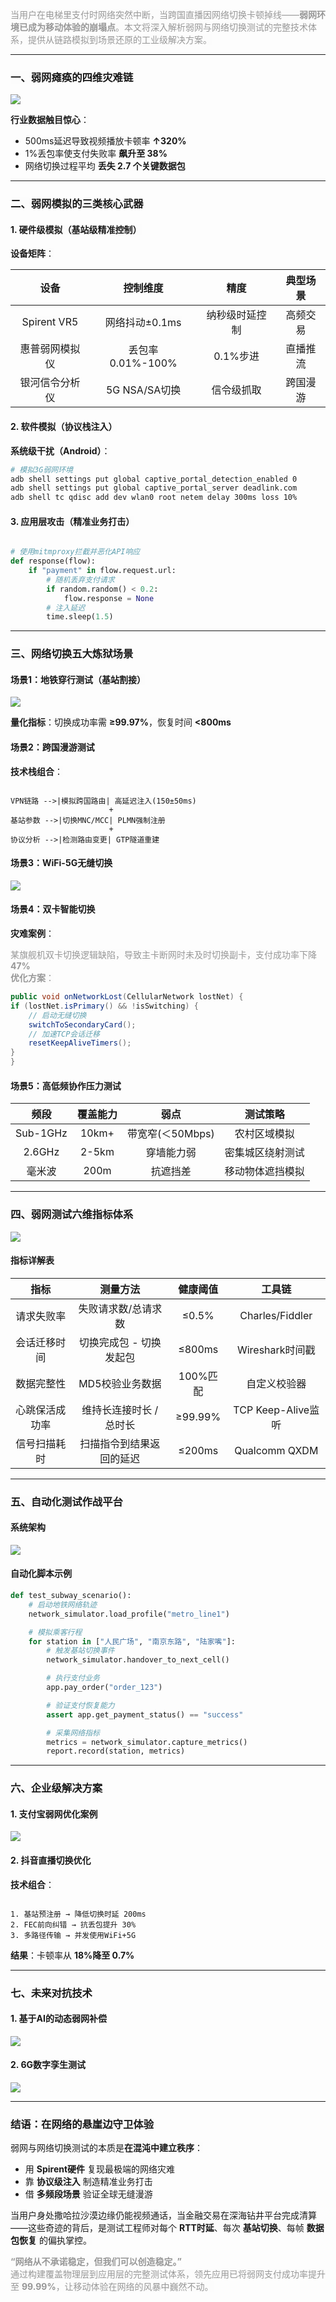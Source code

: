 

<font style="color:rgba(0, 0, 0, 0.4);background-color:rgb(252, 252, 252);">当用户在电梯里支付时网络突然中断，当跨国直播因网络切换卡顿掉线——</font>**<font style="color:rgba(0, 0, 0, 0.4);background-color:rgb(252, 252, 252);">弱网环境已成为移动体验的崩塌点</font>**<font style="color:rgba(0, 0, 0, 0.4);background-color:rgb(252, 252, 252);">。本文将深入解析弱网与网络切换测试的完整技术体系，提供从链路模拟到场景还原的工业级解决方案。</font>

---

### <font style="color:rgba(0, 0, 0, 0.9);background-color:rgb(252, 252, 252);">一、弱网瘫痪的四维灾难链</font>
![](https://cdn.nlark.com/yuque/0/2025/png/538409/1751709817994-58389dd6-6ea6-4519-8566-83ec8bc3f9ac.png)

**<font style="color:rgba(0, 0, 0, 0.9);background-color:rgb(252, 252, 252);">行业数据触目惊心</font>**<font style="color:rgba(0, 0, 0, 0.9);background-color:rgb(252, 252, 252);">：</font>

+ <font style="color:rgba(0, 0, 0, 0.9);background-color:rgb(252, 252, 252);">500ms延迟导致视频播放卡顿率 </font>**<font style="color:rgba(0, 0, 0, 0.9);background-color:rgb(252, 252, 252);">↑320%</font>**
+ <font style="color:rgba(0, 0, 0, 0.9);background-color:rgb(252, 252, 252);">1%丢包率使支付失败率 </font>**<font style="color:rgba(0, 0, 0, 0.9);background-color:rgb(252, 252, 252);">飙升至 38%</font>**
+ <font style="color:rgba(0, 0, 0, 0.9);background-color:rgb(252, 252, 252);">网络切换过程平均 </font>**<font style="color:rgba(0, 0, 0, 0.9);background-color:rgb(252, 252, 252);">丢失 2.7 个关键数据包</font>**

---

### <font style="color:rgba(0, 0, 0, 0.9);background-color:rgb(252, 252, 252);">二、弱网模拟的三类核心武器</font>
#### <font style="color:rgba(0, 0, 0, 0.9);background-color:rgb(252, 252, 252);">1. </font>**<font style="color:rgba(0, 0, 0, 0.9);background-color:rgb(252, 252, 252);">硬件级模拟（基站级精准控制）</font>**
**<font style="color:rgba(0, 0, 0, 0.9);background-color:rgb(252, 252, 252);">设备矩阵</font>**<font style="color:rgba(0, 0, 0, 0.9);background-color:rgb(252, 252, 252);">：</font>

| **<font style="color:rgba(0, 0, 0, 0.9);background-color:rgb(252, 252, 252);">设备</font>** | **<font style="color:rgba(0, 0, 0, 0.9);background-color:rgb(252, 252, 252);">控制维度</font>** | **<font style="color:rgba(0, 0, 0, 0.9);background-color:rgb(252, 252, 252);">精度</font>** | **<font style="color:rgba(0, 0, 0, 0.9);background-color:rgb(252, 252, 252);">典型场景</font>** |
| :---: | :---: | :---: | :---: |
| <font style="color:rgba(0, 0, 0, 0.9);background-color:rgb(252, 252, 252);">Spirent VR5</font> | <font style="color:rgba(0, 0, 0, 0.9);background-color:rgb(252, 252, 252);">网络抖动±0.1ms</font> | <font style="color:rgba(0, 0, 0, 0.9);background-color:rgb(252, 252, 252);">纳秒级时延控制</font> | <font style="color:rgba(0, 0, 0, 0.9);background-color:rgb(252, 252, 252);">高频交易</font> |
| <font style="color:rgba(0, 0, 0, 0.9);background-color:rgb(252, 252, 252);">惠普弱网模拟仪</font> | <font style="color:rgba(0, 0, 0, 0.9);background-color:rgb(252, 252, 252);">丢包率0.01%-100%</font> | <font style="color:rgba(0, 0, 0, 0.9);background-color:rgb(252, 252, 252);">0.1%步进</font> | <font style="color:rgba(0, 0, 0, 0.9);background-color:rgb(252, 252, 252);">直播推流</font> |
| <font style="color:rgba(0, 0, 0, 0.9);background-color:rgb(252, 252, 252);">银河信令分析仪</font> | <font style="color:rgba(0, 0, 0, 0.9);background-color:rgb(252, 252, 252);">5G NSA/SA切换</font> | <font style="color:rgba(0, 0, 0, 0.9);background-color:rgb(252, 252, 252);">信令级抓取</font> | <font style="color:rgba(0, 0, 0, 0.9);background-color:rgb(252, 252, 252);">跨国漫游</font> |


#### <font style="color:rgba(0, 0, 0, 0.9);background-color:rgb(252, 252, 252);">2. </font>**<font style="color:rgba(0, 0, 0, 0.9);background-color:rgb(252, 252, 252);">软件模拟（协议栈注入）</font>**
**<font style="color:rgba(0, 0, 0, 0.9);background-color:rgb(252, 252, 252);">系统级干扰（Android）</font>**<font style="color:rgba(0, 0, 0, 0.9);background-color:rgb(252, 252, 252);">：</font>

```bash
# 模拟3G弱网环境  
adb shell settings put global captive_portal_detection_enabled 0  
adb shell settings put global captive_portal_server deadlink.com  
adb shell tc qdisc add dev wlan0 root netem delay 300ms loss 10%
```

#### <font style="color:rgba(0, 0, 0, 0.9);background-color:rgb(252, 252, 252);">3. </font>**<font style="color:rgba(0, 0, 0, 0.9);background-color:rgb(252, 252, 252);">应用层攻击（精准业务打击）</font>**
```python

# 使用mitmproxy拦截并恶化API响应  
def response(flow):  
    if "payment" in flow.request.url:  
        # 随机丢弃支付请求  
        if random.random() < 0.2:   
            flow.response = None  
        # 注入延迟  
        time.sleep(1.5)
```

---

### <font style="color:rgba(0, 0, 0, 0.9);background-color:rgb(252, 252, 252);">三、网络切换五大炼狱场景</font>
#### <font style="color:rgba(0, 0, 0, 0.9);background-color:rgb(252, 252, 252);">场景1：地铁穿行测试（基站割接）</font>
![](https://cdn.nlark.com/yuque/0/2025/png/538409/1751709854468-8d9f7e27-8783-4a51-8fd0-6f7ae735561a.png)

**<font style="color:rgba(0, 0, 0, 0.9);background-color:rgb(252, 252, 252);">量化指标</font>**<font style="color:rgba(0, 0, 0, 0.9);background-color:rgb(252, 252, 252);">：切换成功率需 </font>**<font style="color:rgba(0, 0, 0, 0.9);background-color:rgb(252, 252, 252);">≥99.97%</font>**<font style="color:rgba(0, 0, 0, 0.9);background-color:rgb(252, 252, 252);">，恢复时间 </font>**<font style="color:rgba(0, 0, 0, 0.9);background-color:rgb(252, 252, 252);"><800ms</font>**

#### <font style="color:rgba(0, 0, 0, 0.9);background-color:rgb(252, 252, 252);">场景2：跨国漫游测试</font>
**<font style="color:rgba(0, 0, 0, 0.9);background-color:rgb(252, 252, 252);">技术栈组合</font>**<font style="color:rgba(0, 0, 0, 0.9);background-color:rgb(252, 252, 252);">：</font>

```plain

VPN链路 -->|模拟跨国路由| 高延迟注入(150±50ms)  
                      +   
基站参数 -->|切换MNC/MCC| PLMN强制注册  
                      +  
协议分析 -->|检测路由变更| GTP隧道重建
```

#### <font style="color:rgba(0, 0, 0, 0.9);background-color:rgb(252, 252, 252);">场景3：WiFi-5G无缝切换</font>
![](https://cdn.nlark.com/yuque/0/2025/png/538409/1751709930879-8f309f24-fd49-4d5c-892d-debc97c79555.png)

#### <font style="color:rgba(0, 0, 0, 0.9);background-color:rgb(252, 252, 252);">场景4：双卡智能切换</font>
**<font style="color:rgba(0, 0, 0, 0.9);background-color:rgb(252, 252, 252);">灾难案例</font>**<font style="color:rgba(0, 0, 0, 0.9);background-color:rgb(252, 252, 252);">：</font>

<font style="color:rgba(0, 0, 0, 0.4);background-color:rgb(252, 252, 252);">某旗舰机双卡切换逻辑缺陷，导致主卡断网时未及时切换副卡，支付成功率下降 </font>**<font style="color:rgba(0, 0, 0, 0.4);background-color:rgb(252, 252, 252);">47%</font>**<font style="color:rgba(0, 0, 0, 0.4);background-color:rgb(252, 252, 252);">  
</font>**<font style="color:rgba(0, 0, 0, 0.4);background-color:rgb(252, 252, 252);">优化方案</font>**<font style="color:rgba(0, 0, 0, 0.4);background-color:rgb(252, 252, 252);">：</font>

```java
public void onNetworkLost(CellularNetwork lostNet) {  
if (lostNet.isPrimary() && !isSwitching) {  
    // 启动无缝切换  
    switchToSecondaryCard();  
    // 加速TCP会话迁移  
    resetKeepAliveTimers();  
}  
}
```

#### <font style="color:rgba(0, 0, 0, 0.9);background-color:rgb(252, 252, 252);">场景5：高低频协作压力测试</font>
| **<font style="color:rgba(0, 0, 0, 0.9);background-color:rgb(252, 252, 252);">频段</font>** | **<font style="color:rgba(0, 0, 0, 0.9);background-color:rgb(252, 252, 252);">覆盖能力</font>** | **<font style="color:rgba(0, 0, 0, 0.9);background-color:rgb(252, 252, 252);">弱点</font>** | **<font style="color:rgba(0, 0, 0, 0.9);background-color:rgb(252, 252, 252);">测试策略</font>** |
| :---: | :---: | :---: | :---: |
| <font style="color:rgba(0, 0, 0, 0.9);background-color:rgb(252, 252, 252);">Sub-1GHz</font> | <font style="color:rgba(0, 0, 0, 0.9);background-color:rgb(252, 252, 252);">10km+</font> | <font style="color:rgba(0, 0, 0, 0.9);background-color:rgb(252, 252, 252);">带宽窄(＜50Mbps)</font> | <font style="color:rgba(0, 0, 0, 0.9);background-color:rgb(252, 252, 252);">农村区域模拟</font> |
| <font style="color:rgba(0, 0, 0, 0.9);background-color:rgb(252, 252, 252);">2.6GHz</font> | <font style="color:rgba(0, 0, 0, 0.9);background-color:rgb(252, 252, 252);">2-5km</font> | <font style="color:rgba(0, 0, 0, 0.9);background-color:rgb(252, 252, 252);">穿墙能力弱</font> | <font style="color:rgba(0, 0, 0, 0.9);background-color:rgb(252, 252, 252);">密集城区绕射测试</font> |
| <font style="color:rgba(0, 0, 0, 0.9);background-color:rgb(252, 252, 252);">毫米波</font> | <font style="color:rgba(0, 0, 0, 0.9);background-color:rgb(252, 252, 252);">200m</font> | <font style="color:rgba(0, 0, 0, 0.9);background-color:rgb(252, 252, 252);">抗遮挡差</font> | <font style="color:rgba(0, 0, 0, 0.9);background-color:rgb(252, 252, 252);">移动物体遮挡模拟</font> |


---

### <font style="color:rgba(0, 0, 0, 0.9);background-color:rgb(252, 252, 252);">四、弱网测试六维指标体系</font>
![](https://cdn.nlark.com/yuque/0/2025/png/538409/1751709983747-aba2004c-3ab7-4a25-868d-c95df12116a9.png)

#### <font style="color:rgba(0, 0, 0, 0.9);background-color:rgb(252, 252, 252);">指标详解表</font>
| **<font style="color:rgba(0, 0, 0, 0.9);background-color:rgb(252, 252, 252);">指标</font>** | **<font style="color:rgba(0, 0, 0, 0.9);background-color:rgb(252, 252, 252);">测量方法</font>** | **<font style="color:rgba(0, 0, 0, 0.9);background-color:rgb(252, 252, 252);">健康阈值</font>** | **<font style="color:rgba(0, 0, 0, 0.9);background-color:rgb(252, 252, 252);">工具链</font>** |
| :---: | :---: | :---: | :---: |
| <font style="color:rgba(0, 0, 0, 0.9);background-color:rgb(252, 252, 252);">请求失败率</font> | <font style="color:rgba(0, 0, 0, 0.9);background-color:rgb(252, 252, 252);">失败请求数/总请求数</font> | <font style="color:rgba(0, 0, 0, 0.9);background-color:rgb(252, 252, 252);">≤0.5%</font> | <font style="color:rgba(0, 0, 0, 0.9);background-color:rgb(252, 252, 252);">Charles/Fiddler</font> |
| <font style="color:rgba(0, 0, 0, 0.9);background-color:rgb(252, 252, 252);">会话迁移时间</font> | <font style="color:rgba(0, 0, 0, 0.9);background-color:rgb(252, 252, 252);">切换完成包 - 切换发起包</font> | <font style="color:rgba(0, 0, 0, 0.9);background-color:rgb(252, 252, 252);">≤800ms</font> | <font style="color:rgba(0, 0, 0, 0.9);background-color:rgb(252, 252, 252);">Wireshark时间戳</font> |
| <font style="color:rgba(0, 0, 0, 0.9);background-color:rgb(252, 252, 252);">数据完整性</font> | <font style="color:rgba(0, 0, 0, 0.9);background-color:rgb(252, 252, 252);">MD5校验业务数据</font> | <font style="color:rgba(0, 0, 0, 0.9);background-color:rgb(252, 252, 252);">100%匹配</font> | <font style="color:rgba(0, 0, 0, 0.9);background-color:rgb(252, 252, 252);">自定义校验器</font> |
| <font style="color:rgba(0, 0, 0, 0.9);background-color:rgb(252, 252, 252);">心跳保活成功率</font> | <font style="color:rgba(0, 0, 0, 0.9);background-color:rgb(252, 252, 252);">维持长连接时长 / 总时长</font> | <font style="color:rgba(0, 0, 0, 0.9);background-color:rgb(252, 252, 252);">≥99.99%</font> | <font style="color:rgba(0, 0, 0, 0.9);background-color:rgb(252, 252, 252);">TCP Keep-Alive监听</font> |
| <font style="color:rgba(0, 0, 0, 0.9);background-color:rgb(252, 252, 252);">信号扫描耗时</font> | <font style="color:rgba(0, 0, 0, 0.9);background-color:rgb(252, 252, 252);">扫描指令到结果返回的延迟</font> | <font style="color:rgba(0, 0, 0, 0.9);background-color:rgb(252, 252, 252);">≤200ms</font> | <font style="color:rgba(0, 0, 0, 0.9);background-color:rgb(252, 252, 252);">Qualcomm QXDM</font> |


---

### <font style="color:rgba(0, 0, 0, 0.9);background-color:rgb(252, 252, 252);">五、自动化测试作战平台</font>
#### <font style="color:rgba(0, 0, 0, 0.9);background-color:rgb(252, 252, 252);">系统架构</font>
![](https://cdn.nlark.com/yuque/0/2025/png/538409/1751710004034-43dcbc9f-83a5-4efa-bfb7-10845d725a0c.png)

#### <font style="color:rgba(0, 0, 0, 0.9);background-color:rgb(252, 252, 252);">自动化脚本示例</font>
```python
def test_subway_scenario():  
    # 启动地铁网络轨迹  
    network_simulator.load_profile("metro_line1")  

    # 模拟乘客行程  
    for station in ["人民广场", "南京东路", "陆家嘴"]:  
        # 触发基站切换事件  
        network_simulator.handover_to_next_cell()  

        # 执行支付业务  
        app.pay_order("order_123")  

        # 验证支付恢复能力  
        assert app.get_payment_status() == "success"  

        # 采集网络指标  
        metrics = network_simulator.capture_metrics()  
        report.record(station, metrics)
```

---

### <font style="color:rgba(0, 0, 0, 0.9);background-color:rgb(252, 252, 252);">六、企业级解决方案</font>
#### <font style="color:rgba(0, 0, 0, 0.9);background-color:rgb(252, 252, 252);">1. 支付宝弱网优化案例</font>
![](https://cdn.nlark.com/yuque/0/2025/png/538409/1751710025144-a30687c5-c77e-49a9-88e3-feb14bfe1b91.png)

#### <font style="color:rgba(0, 0, 0, 0.9);background-color:rgb(252, 252, 252);">2. 抖音直播切换优化</font>
**<font style="color:rgba(0, 0, 0, 0.9);background-color:rgb(252, 252, 252);">技术组合</font>**<font style="color:rgba(0, 0, 0, 0.9);background-color:rgb(252, 252, 252);">：</font>

```plain

1. 基站预注册 → 降低切换时延 200ms  
2. FEC前向纠错 → 抗丢包提升 30%  
3. 多路径传输 → 并发使用WiFi+5G
```

**<font style="color:rgba(0, 0, 0, 0.9);background-color:rgb(252, 252, 252);">结果</font>**<font style="color:rgba(0, 0, 0, 0.9);background-color:rgb(252, 252, 252);">：卡顿率从 </font>**<font style="color:rgba(0, 0, 0, 0.9);background-color:rgb(252, 252, 252);">18%降至 0.7%</font>**

---

### <font style="color:rgba(0, 0, 0, 0.9);background-color:rgb(252, 252, 252);">七、未来对抗技术</font>
#### <font style="color:rgba(0, 0, 0, 0.9);background-color:rgb(252, 252, 252);">1. 基于AI的动态弱网补偿</font>
![](https://cdn.nlark.com/yuque/0/2025/png/538409/1751710061153-4be64e2c-8ac4-42e8-b4e4-188947980306.png)

#### <font style="color:rgba(0, 0, 0, 0.9);background-color:rgb(252, 252, 252);">2. 6G数字孪生测试</font>
![](https://cdn.nlark.com/yuque/0/2025/png/538409/1751710086588-144f1f5d-e14b-4d7b-b7f8-b7ceb077d250.png)

---

### <font style="color:rgba(0, 0, 0, 0.9);background-color:rgb(252, 252, 252);">结语：在网络的悬崖边守卫体验</font>
<font style="color:rgba(0, 0, 0, 0.9);background-color:rgb(252, 252, 252);">弱网与网络切换测试的本质是</font>**<font style="color:rgba(0, 0, 0, 0.9);background-color:rgb(252, 252, 252);">在混沌中建立秩序</font>**<font style="color:rgba(0, 0, 0, 0.9);background-color:rgb(252, 252, 252);">：</font>

+ <font style="color:rgba(0, 0, 0, 0.9);background-color:rgb(252, 252, 252);">用 </font>**<font style="color:rgba(0, 0, 0, 0.9);background-color:rgb(252, 252, 252);">Spirent硬件</font>**<font style="color:rgba(0, 0, 0, 0.9);background-color:rgb(252, 252, 252);"> 复现最极端的网络灾难</font>
+ <font style="color:rgba(0, 0, 0, 0.9);background-color:rgb(252, 252, 252);">靠 </font>**<font style="color:rgba(0, 0, 0, 0.9);background-color:rgb(252, 252, 252);">协议级注入</font>**<font style="color:rgba(0, 0, 0, 0.9);background-color:rgb(252, 252, 252);"> 制造精准业务打击</font>
+ <font style="color:rgba(0, 0, 0, 0.9);background-color:rgb(252, 252, 252);">借 </font>**<font style="color:rgba(0, 0, 0, 0.9);background-color:rgb(252, 252, 252);">多频段场景</font>**<font style="color:rgba(0, 0, 0, 0.9);background-color:rgb(252, 252, 252);"> 验证全球无缝漫游</font>

<font style="color:rgba(0, 0, 0, 0.9);background-color:rgb(252, 252, 252);">当用户身处撒哈拉沙漠边缘仍能视频通话，当金融交易在深海钻井平台完成清算——这些奇迹的背后，是测试工程师对每个 </font>**<font style="color:rgba(0, 0, 0, 0.9);background-color:rgb(252, 252, 252);">RTT时延</font>**<font style="color:rgba(0, 0, 0, 0.9);background-color:rgb(252, 252, 252);">、每次 </font>**<font style="color:rgba(0, 0, 0, 0.9);background-color:rgb(252, 252, 252);">基站切换</font>**<font style="color:rgba(0, 0, 0, 0.9);background-color:rgb(252, 252, 252);">、每帧 </font>**<font style="color:rgba(0, 0, 0, 0.9);background-color:rgb(252, 252, 252);">数据包恢复</font>**<font style="color:rgba(0, 0, 0, 0.9);background-color:rgb(252, 252, 252);"> 的偏执掌控。</font>

**<font style="color:rgba(0, 0, 0, 0.4);background-color:rgb(252, 252, 252);">“网络从不承诺稳定，但我们可以创造稳定。”</font>**<font style="color:rgba(0, 0, 0, 0.4);background-color:rgb(252, 252, 252);">  
</font><font style="color:rgba(0, 0, 0, 0.4);background-color:rgb(252, 252, 252);">通过构建覆盖物理层到应用层的完整测试体系，领先应用已将弱网支付成功率提升至 </font>**<font style="color:rgba(0, 0, 0, 0.4);background-color:rgb(252, 252, 252);">99.99%</font>**<font style="color:rgba(0, 0, 0, 0.4);background-color:rgb(252, 252, 252);">，让移动体验在网络的风暴中巍然不动。</font>



